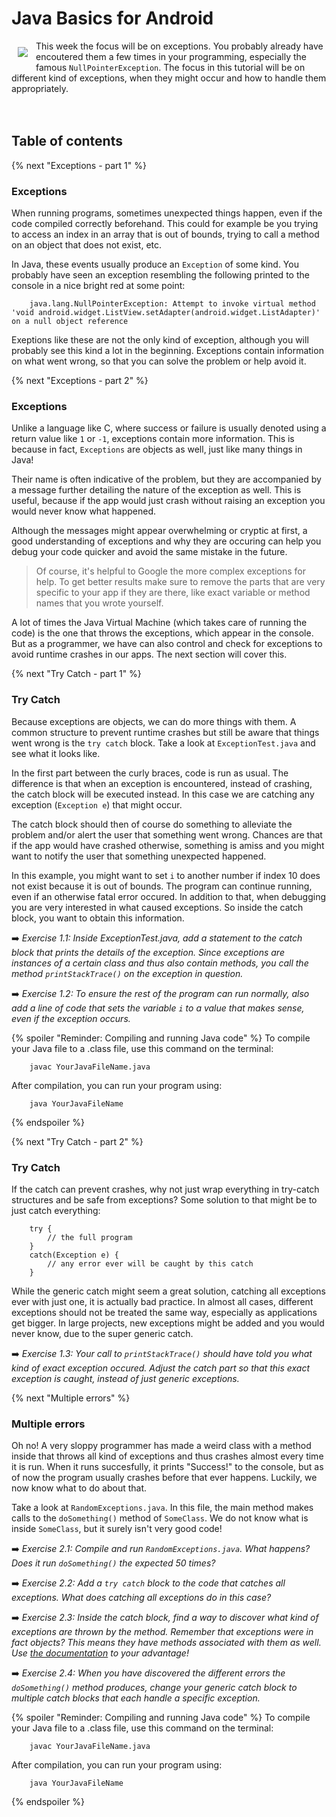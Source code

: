 # Java Basics for Android
 <img align="left" src="https://raw.githubusercontent.com/Vluuks/AndroidPractice/labified/Week4/Lab/Images/robotje.png" style="padding: 10px"> This week the focus will be on exceptions. You probably already have encoutered them a few times in your programming, especially the famous `NullPointerException`. The focus in this tutorial will be on different kind of exceptions, when they might occur and how to handle them appropriately. 
 <br>
 <br>
 <br>

## Table of contents

{% next "Exceptions - part 1" %}
### Exceptions
When running programs, sometimes unexpected things happen, even if the code compiled correctly beforehand. This could for example be you trying to access an index in an array that is out of bounds, trying to call a method on an object that does not exist, etc. 

In Java, these events usually produce an `Exception` of some kind. You probably have seen an exception resembling the following printed to the console in a nice bright red at some point:

        java.lang.NullPointerException: Attempt to invoke virtual method 'void android.widget.ListView.setAdapter(android.widget.ListAdapter)' on a null object reference

Exeptions like these are not the only kind of exception, although you will probably see this kind a lot in the beginning. Exceptions contain information on what went wrong, so that you can solve the problem or help avoid it. 

{% next "Exceptions - part 2" %}
### Exceptions
Unlike a language like C, where success or failure is usually denoted using a return value like `1` or `-1`, exceptions contain more information. This is because in fact, `Exceptions` are objects as well, just like many things in Java! 

Their name is often indicative of the problem, but they are accompanied by a message further detailing the nature of the exception as well. This is useful, because if the app would just crash without raising an exception you would never know what happened. 

Although the messages might appear overwhelming or cryptic at first, a good understanding of exceptions and why they are occuring can help you debug your code quicker and avoid the same mistake in the future. 

> Of course, it's helpful to Google the more complex exceptions for help. To get better results make sure to remove the parts that are very specific to your app if they are there, like exact variable or method names that you wrote yourself.

A lot of times the Java Virtual Machine (which takes care of running the code) is the one that throws the exceptions, which appear in the console. But as a programmer, we have can also control and check for exceptions to avoid runtime crashes in our apps. The next section will cover this.

{% next "Try Catch - part 1" %}
### Try Catch
Because exceptions are objects, we can do more things with them. A common structure to prevent runtime crashes but still be aware that things went wrong is the `try catch` block. Take a look at `ExceptionTest.java` and see what it looks like.

In the first part between the curly braces, code is run as usual. The difference is that when an exception is encountered, instead of crashing, the catch block will be executed instead. In this case we are catching any exception (`Exception e`) that might occur. 

The catch block should then of course do something to alleviate the problem and/or alert the user that something went wrong. Chances are that if the app would have crashed otherwise, something is amiss and you might want to notify the user that something unexpected happened. 

In this example, you might want to set `i` to another number if index 10 does not exist because it is out of bounds. The program can continue running, even if an otherwise fatal error occured. In addition to that, when debugging you are very interested in what caused exceptions. So inside the catch block, you want to obtain this information. 

➡️ *Exercise 1.1:* *Inside ExceptionTest.java, add a statement to the catch block that prints the details of the exception. Since exceptions are instances of a certain class and thus also contain methods, you call the method `printStackTrace()` on the exception in question.*

➡️ *Exercise 1.2:* *To ensure the rest of the program can run normally, also add a line of code that sets the variable `i` to a value that makes sense, even if the exception occurs.*

{% spoiler "Reminder: Compiling and running Java code" %}
To compile your Java file to a .class file, use this command on the terminal:

        javac YourJavaFileName.java

After compilation, you can run your program using:

        java YourJavaFileName

{% endspoiler %}

{% next "Try Catch - part 2" %}
### Try Catch
If the catch can prevent crashes, why not just wrap everything in try-catch structures and be safe from exceptions? Some solution to that might be to just catch everything:

        try {
            // the full program
        }
        catch(Exception e) {
            // any error ever will be caught by this catch
        }

While the generic catch might seem a great solution, catching all exceptions ever with just one, it is actually bad practice. In almost all cases, different exceptions should not be treated the same way, especially as applications get bigger. In large projects, new exceptions might be added and you would never know, due to the super generic catch.

➡️ *Exercise 1.3:* *Your call to `printStackTrace()` should have told you what kind of exact exception occured. Adjust the catch part so that this exact exception is caught, instead of just generic exceptions.*

{% next "Multiple errors" %}
### Multiple errors
 Oh no! A very sloppy programmer has made a weird class with a method inside that throws all kind of exceptions and thus crashes almost every time it is run. When it runs succesfully, it prints "Success!" to the console, but as of now the program usually crashes before that ever happens. Luckily, we now know what to do about that.

 Take a look at `RandomExceptions.java`. In this file, the main method makes calls to the `doSomething()` method of `SomeClass`. We do not know what is inside `SomeClass`, but it surely isn't very good code!

➡️ *Exercise 2.1:* *Compile and run `RandomExceptions.java`. What happens? Does it run `doSomething()` the expected 50 times?*

➡️ *Exercise 2.2:* *Add a `try catch` block to the code that catches all exceptions. What does catching all exceptions do in this case?*

➡️ *Exercise 2.3:* *Inside the catch block, find a way to discover what kind of exceptions are thrown by the method. Remember that exceptions were in fact objects? This means they have methods associated with them as well. Use [the documentation](https://docs.oracle.com/javase/8/docs/api/index.html?java/lang/Exception.html) to your advantage!*

➡️ *Exercise 2.4:* *When you have discovered the different errors the `doSomething()` method produces, change your generic catch block to multiple catch blocks that each handle a specific exception.*

{% spoiler "Reminder: Compiling and running Java code" %}
To compile your Java file to a .class file, use this command on the terminal:

        javac YourJavaFileName.java

After compilation, you can run your program using:

        java YourJavaFileName

{% endspoiler %}



